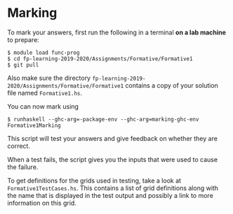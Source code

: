 # Marking

To mark your answers, first run the following in a terminal **on a lab machine** to prepare:

```
$ module load func-prog
$ cd fp-learning-2019-2020/Assignments/Formative/Formative1
$ git pull
```

Also make sure the directory `fp-learning-2019-2020/Assignments/Formative/Formative1` contains a copy of your solution file named `Formative1.hs`.

You can now mark using
```
$ runhaskell --ghc-arg=-package-env --ghc-arg=marking-ghc-env Formative1Marking
```

This script will test your answers and give feedback on whether they are correct.

When a test fails, the script gives you the inputs that were used to cause the failure.

To get definitions for the grids used in testing, take a look at `Formative1TestCases.hs`. This contains a list of grid definitions along with the name that is displayed in the test output and possibly a link to more information on this grid.
